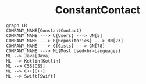 <h1 align="center">ConstantContact</h1>

```mermaid
graph LR
COMPANY_NAME{ConstantContact}
COMPANY_NAME ---> U{Users} ---> UN[5]
COMPANY_NAME ---> R{Repositories} ---> RN[23]
COMPANY_NAME ---> G{Gists} ---> GN[78]
COMPANY_NAME ---> ML{Most Used<br>Languages}
ML --> Java[Java]
ML --> Kotlin[Kotlin]
ML --> CSS[CSS]
ML --> C++[C++]
ML --> Swift[Swift]
```
